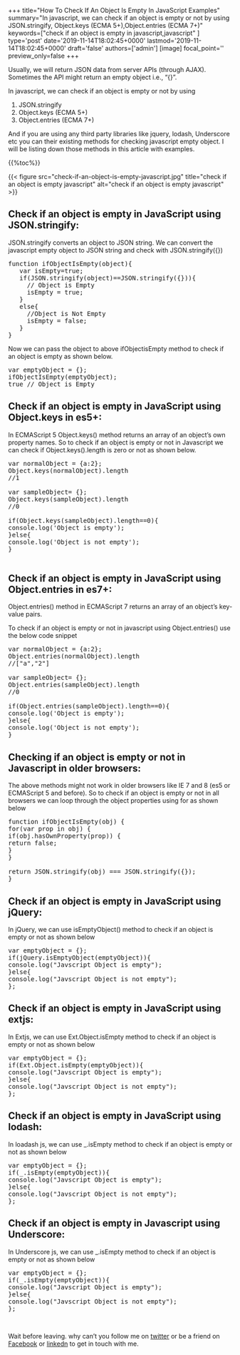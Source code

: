 +++
title="How To Check If An Object Is Empty In JavaScript Examples"
summary="In javascript, we can check if an object is empty or not by using JSON.stringify, Object.keys (ECMA 5+),Object.entries (ECMA 7+)"
keywords=["check if an object is empty in javascript,javascript"
]
type='post'
date='2019-11-14T18:02:45+0000'
lastmod='2019-11-14T18:02:45+0000'
draft='false'
authors=['admin']
[image]
focal_point=''
preview_only=false
+++

Usually, we will return JSON data from server APIs (through AJAX). Sometimes the API might return an empty object i.e., “{}”.

In javascript, we can check if an object is empty or not by using

<ol><li>JSON.stringify</li><li>Object.keys (ECMA 5+)</li><li>Object.entries (ECMA 7+)</li></ol>

And if you are using any third party libraries like jquery, lodash, Underscore etc you can their existing methods for checking javascript empty object. I will be listing down those methods in this article with examples.

{{%toc%}}

{{< figure src="check-if-an-object-is-empty-javascript.jpg" title="check if an object is empty javascript" alt="check if an object is empty javascript" >}}

## Check if an object is empty in JavaScript using JSON.stringify:

JSON.stringify converts an object to JSON string. We can convert the javascript empty object to JSON string and check with JSON.stringify({})

<pre>function ifObjectIsEmpty(object){
   var isEmpty=true;
   if(JSON.stringify(object)==JSON.stringify({})){
     // Object is Empty
     isEmpty = true;
   }
   else{
     //Object is Not Empty
     isEmpty = false;
   }
}</pre>

Now we can pass the object to above ifObjectisEmpty method to check if an object is empty as shown below.

<pre>var emptyObject = {};
ifObjectIsEmpty(emptyObject);
true // Object is Empty</pre>

## Check if an object is empty in JavaScript using Object.keys in es5+:

In ECMAScript 5 Object.keys() method returns an array of an object’s own property names. So to check if an object is empty or not in Javascript we can check if Object.keys().length is zero or not as shown below.

<pre>var normalObject = {a:2};
Object.keys(normalObject).length
//1

var sampleObject= {};
Object.keys(sampleObject).length
//0

if(Object.keys(sampleObject).length==0){
console.log('Object is empty');
}else{
console.log('Object is not empty');
}

</pre>

## Check if an object is empty in JavaScript using Object.entries in es7+:

Object.entries() method in ECMAScript 7 returns an array of an object’s key-value pairs.

To check if an object is empty or not in javascript using Object.entries() use the below code snippet

<pre>var normalObject = {a:2};
Object.entries(normalObject).length
//["a","2"]

var sampleObject= {};
Object.entries(sampleObject).length
//0

if(Object.entries(sampleObject).length==0){
console.log('Object is empty');
}else{
console.log('Object is not empty');
}</pre>

## Checking if an object is empty or not in Javascript in older browsers:

The above methods might not work in older browsers like IE 7 and 8 (es5 or ECMAScript 5 and before). So to check if an object is empty or not in all browsers we can loop through the object properties using for as shown below

<pre>function ifObjectIsEmpty(obj) {
for(var prop in obj) {
if(obj.hasOwnProperty(prop)) {
return false;
}
}

return JSON.stringify(obj) === JSON.stringify({});
}</pre>

## Check if an object is empty in JavaScript using jQuery:

In jQuery, we can use isEmptyObject() method to check if an object is empty or not as shown below

<pre>var emptyObject = {};
if(jQuery.isEmptyObject(emptyObject)){
console.log("Javscript Object is empty");
}else{
console.log("Javscript Object is not empty");
};</pre>

## Check if an object is empty in JavaScript using extjs:

In Extjs, we can use Ext.Object.isEmpty method to check if an object is empty or not as shown below

<pre>var emptyObject = {};
if(Ext.Object.isEmpty(emptyObject)){
console.log("Javscript Object is empty");
}else{
console.log("Javscript Object is not empty");
};</pre>

## Check if an object is empty in JavaScript using lodash:

In loadash js, we can use _.isEmpty method to check if an object is empty or not as shown below

<pre>var emptyObject = {};
if(_.isEmpty(emptyObject)){
console.log("Javscript Object is empty");
}else{
console.log("Javscript Object is not empty");
};</pre>

## Check if an object is empty in Javascript using Underscore:

In Underscore js, we can use _.isEmpty method to check if an object is empty or not as shown below

<pre>var emptyObject = {};
if(_.isEmpty(emptyObject)){
console.log("Javscript Object is empty");
}else{
console.log("Javscript Object is not empty");
};</pre>

&nbsp;

Wait before leaving.
why can’t you follow me on <a href="https://twitter.com/arungudelli" target="_blank" rel="noopener">twitter</a> or be a friend on <a href="https://www.facebook.com/gudelliArun" target="_blank" rel="noopener">Facebook</a> or  <a href="https://www.linkedin.com/in/arungudelli/" target="_blank" rel="noopener">linkedn</a> to get in touch with me.







